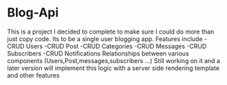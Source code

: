 # Blog-Api
This is a project I decided to complete to make sure I could do more than just copy code.
Its to be a single user blogging app.
Features include 
-CRUD Users
-CRUD Post
-CRUD Categories
-CRUD Messages
-CRUD Subscribers
-CRUD Notifications
Relationships between various components (Users,Post,messages,subscribers ...)
Still working on it and a later version will implement this logic with a server side rendering template and other features

